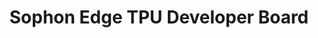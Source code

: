 ---
title: Sophon Edge TPU Developer Board
short-desc: >-
    Edge Developer Board is designed for bringing powerful Deep Learning capability to various types of application through its quick prototype development.
description: |-
     Sophon Edge Developer Board is powered by BM1880, which equips tailored TPU supporting DNN/CNN/RNN/LSTM operations and models. The edge developer board is compatible with Linaro 96boards while supporting modules for Arduino and Raspberry Pi. Developers can leverage off-the-shelf modules and develop cutting edge DL/ML applications, like facial detection and recognition, facial expression analysis, object detection and recognition, vehicle license plate recognition, voiceprint recognition, etc.
permalink: /products/sophon-edge/
image:
    path: /assets/images/sophon-edge-tpu-board.png
    name: sophon-edge-tpu-board.png
layout: 96boards-ai-product
css-package: products
js-package: products
available: false
product: true
# redirect_to:
# - https://www.96boards.org/product/sophon-edge/ai/
---